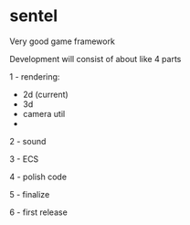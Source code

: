 # sentel
Very good game framework

Development will consist of about like 4 parts

1 - rendering:
  - 2d (current)
  - 3d
  - camera util
  - 
2 - sound
    
3 - ECS

4 - polish code

5 - finalize

6 - first release
